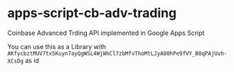 # apps-script-cb-adv-trading
Coinbase Advanced Trding API implemented in Google Apps Script

You can use this as a Library with `AKfycbztMUV7txSKuyn7ayQgWSL4WjWhCl7zbMfvThoMtLJyA80hPe9fVY_B0qPAjUvh-XCsDg` as id

